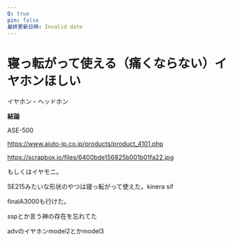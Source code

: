 ```yaml
---
Q: true
pin: false
最終更新日時: Invalid date
---
```

# 寝っ転がって使える（痛くならない）イヤホンほしい

イヤホン・ヘッドホン

**結論**

ASE-500

https://www.aiuto-jp.co.jp/products/product_4101.php

https://scrapbox.io/files/6400bde156825b001b01fa22.jpg

もしくはイヤモニ。

SE215みたいな形状のやつは寝っ転がって使えた。kinera sif

finalA3000も行けた。

sspとか言う神の存在を忘れてた

advのイヤホンmodel2とかmodel3